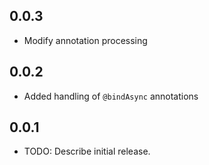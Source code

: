 ## 0.0.3
- Modify annotation processing


## 0.0.2
- Added handling of `@bindAsync` annotations


## 0.0.1

* TODO: Describe initial release.

